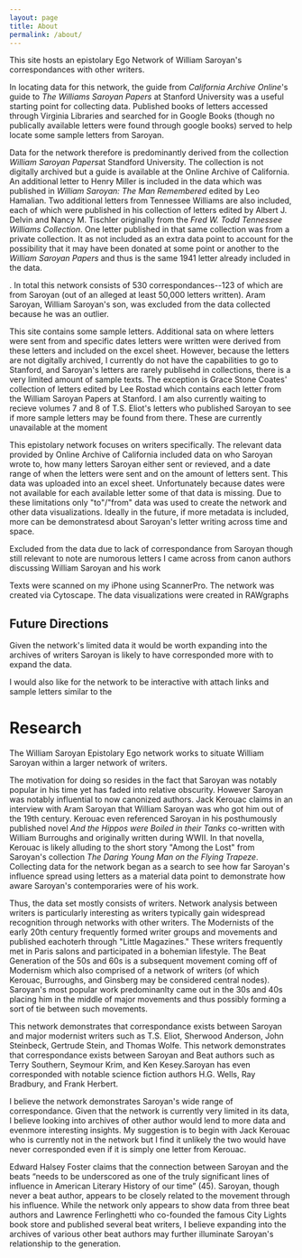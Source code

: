 ```yaml
---
layout: page
title: About
permalink: /about/
---
```


<p>This site hosts an epistolary Ego Network of William Saroyan's correspondances with other writers.</p>

<p>In locating data for this network, the guide from <em>California Archive Online</em>'s guide to <em>The Williams Saroyan Papers</em> at Stanford University was a useful starting point for collecting data. Published books of letters accessed through Virginia Libraries and searched for in Google Books (though no publically available letters were found through google books) served to help locate some sample letters from Saroyan.</p>

<p>Data for the network therefore is predominantly derived from the collection <em>William Saroyan Papers</em>at Standford University. The collection is not digitally archived but a guide is available at the Online Archive of California. An additional letter to Henry Miller is included in the data which was published in <em>William Saroyan: The Man Remembered</em> edited by Leo Hamalian. Two additional letters from Tennessee Williams are also included, each of which were published in his collection of letters edited by Albert J. Delvin and Nancy M. Tischler originally from the <em>Fred W. Todd Tennessee Williams Collection</em>. One letter published in that same collection was from a private collection. It as not included as an extra data point to account for the possibility that it may have been donated at some point or another to the <em>William Saroyan Papers</em> and thus is the same 1941 letter already included in the data.</p>. In total this network consists of 530 correspondances--123 of which are from Saroyan (out of an alleged at least 50,000 letters written). Aram Saroyan, William Saroyan's son, was excluded from the data collected because he was an outlier.</p>

<p>This site contains some sample letters. Additional sata on where letters were sent from and specific dates letters were written were derived from these letters and included on the excel sheet. However, because the letters are not digitally archived, I currently do not have the capabilities to go to Stanford, and Saroyan's letters are rarely publisehd in collections, there is a very limited amount of sample texts. The exception is Grace Stone Coates' collection of letters edited by Lee Rostad which contains each letter from the William Saroyan Papers at Stanford. I am also currently waiting to recieve volumes 7 and 8 of T.S. Eliot's letters who published Saroyan to see if more sample letters may be found from there. These are currently unavailable at the moment</p> 

<p>This epistolary network focuses on writers specifically. The relevant data provided by Online Archive of California included data on who Saroyan wrote to, how many letters Saroyan either sent or revieved, and a date range of when the letters were sent and on the amount of letters sent. This data was uploaded into an excel sheet. Unfortunately because dates were not available for each available letter some of that data is missing. Due to these limitations only "to"/"from" data was used to create the network and other data visualizations. Ideally in the future, if more metadata is included, more can be demonstratesd about Saroyan's letter writing across time and space.</p>

<p> Excluded from the data due to lack of correspondance from Saroyan though still relevant to note are numorous letters I came across from canon authors discussing William Saroyan and his work</p>

<p>Texts were scanned on my iPhone using ScannerPro. The network was created via Cytoscape. The data visualizations were created in RAWgraphs</p>

<h2>Future Directions</h2>
<p>Given the network's limited data it would be worth expanding into the archives of writers Saroyan is likely to have corresponded more with to expand the data.</p>
<p> I would also like for the network to be interactive with attach links and sample letters similar to the <href a="https://linkedjazz.org/network/"LinkedJazz></p> 


<h1>Research</h1>
<p>The William Saroyan Epistolary Ego network works to situate William Saroyan within a larger network of writers.</p>

<p>The motivation for doing so resides in the fact that Saroyan was notably popular in his time yet has faded into relative obscurity. However Saroyan was notably influential to now canonized authors. Jack Kerouac claims in an interview with Aram Saroyan that William Saroyan was who got him out of the 19th century. Kerouac even referenced Saroyan in his posthumously published novel <em>And the Hippos were Boiled in their Tanks</em> co-written with William Burroughs and originally written during WWII. In that novella, Kerouac is likely alluding to the short story "Among the Lost" from Saroyan's collection <em>The Daring Young Man on the Flying Trapeze</em>. Collecting data for the network began as a search to see how far Saroyan's influence spread using letters as a material data point to demonstrate how aware Saroyan's contemporaries were of his work.</p>

<p>Thus, the data set mostly consists of writers. Network analysis between writers is particularly interesting as writers typically gain widespread recognition through networks with other writers. The Modernists of the early 20th century frequently formed writer groups and movements and published eachoterh through "Little Magazines." These writers frequently met in Paris salons and participated in a bohemian lifestyle. The Beat Generation of the 50s and 60s is a subsequent movement coming off of Modernism which also comprised of a network of writers (of which Kerouac, Burroughs, and Ginsberg may be considered central nodes). Saroyan's most popular work predominanlty came out in the 30s and 40s placing him in the middle of major movements and thus possibly forming a sort of tie between such movements.</p>

<p>This network demonstrates that correspondance exists between Saroyan and major modernist writers such as T.S. Eliot, Sherwood Anderson, John Steinbeck, Gertrude Stein, and Thomas Wolfe. This network demonstrates that correspondance exists between Saroyan and Beat authors such as Terry Southern, Seymour Krim, and Ken Kesey.Saroyan has even corresponded with notable science fiction authors H.G. Wells, Ray Bradbury, and Frank Herbert.</p>

<p>I believe the network demonstrates Saroyan's wide range of correspondance. Given that the network is currently very limited in its data, I believe looking into archives of other author would lend to more data and evenmore interesting insights. My suggestion is to begin with Jack Kerouac who is currently not in the network but I find it unlikely the two would have never corresponded even if it is simply one letter from Kerouac.</p>

<p>Edward Halsey Foster claims that the connection between Saroyan and the beats “needs to be underscored as one of the truly significant lines of influence in American Literary History of our time” (45). Saroyan, though never a beat author, appears to be closely related to the movement through his influence. While the network only appears to show data from three beat authors and Lawrence Ferlinghetti who co-founded the famous City Lights book store and published several beat writers, I believe expanding into the archives of various other beat authors may further illuminate Saroyan's relationship to the generation.</p>

